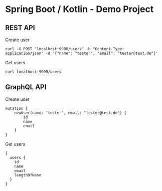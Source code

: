 
# Spring Boot / Kotlin - Demo Project

## REST API

Create user

    curl -X POST "localhost:9000/users" -H "Content-Type: application/json" -d '{"name": "tester", "email": "tester@test.de"}'

Get users

    curl localhost:9000/users


## GraphQL API

Create user

    mutation {
        newUser(name: "tester", email: "tester@test.de") {
            id
            name
            email
        }
    }

Get users

    {
      users {
        id
        name
        email
        lengthOfName
      }
    }

